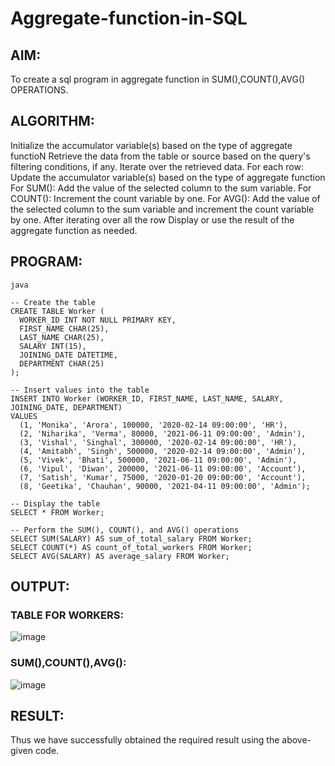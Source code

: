 # Aggregate-function-in-SQL
## AIM:
To create a sql program in aggregate function in SUM(),COUNT(),AVG() OPERATIONS.
## ALGORITHM:
Initialize the accumulator variable(s) based on the type of aggregate functioN
Retrieve the data from the table or source based on the query's filtering conditions, if any.
Iterate over the retrieved data.
For each row:
Update the accumulator variable(s) based on the type of aggregate function
For SUM(): Add the value of the selected column to the sum variable.
For COUNT(): Increment the count variable by one.
For AVG(): Add the value of the selected column to the sum variable and increment the count variable by one.
After iterating over all the row
Display or use the result of the aggregate function as needed.
## PROGRAM:
~~~
java

-- Create the table
CREATE TABLE Worker (
  WORKER_ID INT NOT NULL PRIMARY KEY,
  FIRST_NAME CHAR(25),
  LAST_NAME CHAR(25),
  SALARY INT(15),
  JOINING_DATE DATETIME,
  DEPARTMENT CHAR(25)
);

-- Insert values into the table
INSERT INTO Worker (WORKER_ID, FIRST_NAME, LAST_NAME, SALARY, JOINING_DATE, DEPARTMENT)
VALUES
  (1, 'Monika', 'Arora', 100000, '2020-02-14 09:00:00', 'HR'),
  (2, 'Niharika', 'Verma', 80000, '2021-06-11 09:00:00', 'Admin'),
  (3, 'Vishal', 'Singhal', 300000, '2020-02-14 09:00:00', 'HR'),
  (4, 'Amitabh', 'Singh', 500000, '2020-02-14 09:00:00', 'Admin'),
  (5, 'Vivek', 'Bhati', 500000, '2021-06-11 09:00:00', 'Admin'),
  (6, 'Vipul', 'Diwan', 200000, '2021-06-11 09:00:00', 'Account'),
  (7, 'Satish', 'Kumar', 75000, '2020-01-20 09:00:00', 'Account'),
  (8, 'Geetika', 'Chauhan', 90000, '2021-04-11 09:00:00', 'Admin');

-- Display the table
SELECT * FROM Worker;

-- Perform the SUM(), COUNT(), and AVG() operations
SELECT SUM(SALARY) AS sum_of_total_salary FROM Worker;
SELECT COUNT(*) AS count_of_total_workers FROM Worker;
SELECT AVG(SALARY) AS average_salary FROM Worker;
~~~
## OUTPUT:
### TABLE FOR WORKERS:
![image](https://github.com/SdMdZahi7/Aggregate-function-in-SQL/assets/94187572/f7bf366b-bd51-4eab-b18e-a6ba0b797822)

### SUM(),COUNT(),AVG():
![image](https://github.com/SdMdZahi7/Aggregate-function-in-SQL/assets/94187572/563d04e5-9d06-461a-be77-ecbfd88636e3)

## RESULT:
Thus we have successfully obtained the required result using the above-given code.
